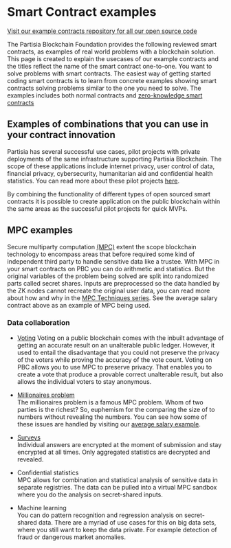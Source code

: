# Smart Contract examples

[Visit our example contracts repository for all our open source code](https://gitlab.com/partisiablockchain/language/example-contracts)

The Partisia Blockchain Foundation provides the following reviewed smart contracts, as examples of real world problems with a blockchain solution. This page is created to explain the usecases of our example contracts and the titles reflect the name of the smart contract one-to-one.
You want to solve problems with smart contracts. The easiest way of getting started coding smart contracts is to learn from concrete examples showing smart contracts solving problems similar to the one you need to solve. The examples includes both normal contracts and [zero-knowledge smart contracts](zk-smart-contracts/zk-smart-contracts.md)


## Examples of combinations that you can use in your contract innovation

Partisia has several successful use cases, pilot projects with private deployments of the same infrastructure supporting Partisia Blockchain.
The scope of these applications include internet privacy, user control of data, financial privacy, cybersecurity, humanitarian aid and confidential health statistics.
You can read more about these pilot projects [here](https://partisiablockchain.com/ecosystem).

By combining the functionality of different types of open sourced smart contracts it is possible to create application on the public blockchain within the same areas as the successful pilot projects for quick MVPs. 

## MPC examples

Secure multiparty computation [(MPC)](../pbc-fundamentals/dictionary.md#mpc) extent the scope blockchain technology to encompass areas that before required some kind of independent third party to handle sensitive data like a trustee.
With MPC in your smart contracts on PBC you can do arithmetic and statistics. But the original variables of the problem being solved are split into randomized parts called secret shares. Inputs are preprocessed so the data handled by the ZK nodes cannot recreate the original user data, you can read more about how and why in the [MPC Techniques series](https://medium.com/partisia-blockchain/pbcacademy/home). See the average salary contract above as an example of MPC being used.

### Data collaboration

- [Voting](https://gitlab.com/partisiablockchain/language/example-contracts/-/tree/main/voting)
  Voting on a public blockchain comes with the inbuilt advantage of getting an accurate result on an unalterable public ledger. However, it used to entail the disadvantage that you could not preserve the privacy of the voters while proving the accuracy of the vote count. Voting on PBC allows you to use MPC to preserve privacy. That enables you to create a vote that produce a provable correct unalterable result, but also allows the individual voters to stay anonymous.

- [Millionaires problem](https://en.wikipedia.org/wiki/Yao%27s_Millionaires%27_problem)  
  The millionaires problem is a famous MPC problem. Whom of two parties is the richest? So, euphemism for the comparing the size of to numbers without revealing the numbers. You can see how some of these issues are handled by visiting our [average salary example](https://gitlab.com/partisiablockchain/language/example-contracts/-/tree/main/zk-average-salary).

- [Surveys](https://partisia.com/better-data-solutions/surveys/)  
  Individual answers are encrypted at the moment of submission and stay encrypted at all times. Only aggregated statistics are decrypted and revealed.

- Confidential statistics  
  MPC allows for combination and statistical analysis of sensitive data in separate registries. The data can be pulled into a virtual MPC sandbox where you do the analysis on secret-shared inputs.

- Machine learning  
  You can do pattern recognition and regression analysis on secret-shared data. There are a myriad of use cases for this on big data sets, where you still want to keep the data private. For example detection of fraud or dangerous market anomalies.

